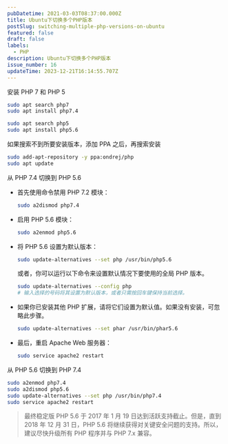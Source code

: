 ```yaml
---
pubDatetime: 2021-03-03T08:37:00.000Z
title: Ubuntu下切换多个PHP版本
postSlug: switching-multiple-php-versions-on-ubuntu
featured: false
draft: false
labels:
  - PHP
description: Ubuntu下切换多个PHP版本
issue_number: 16
updateTime: 2023-12-21T16:14:55.707Z
---
```


安装 PHP 7 和 PHP 5

```bash
sudo apt search php7
sudo apt install php7.4

sudo apt search php5
sudo apt install php5.6
```

如果搜索不到所要安装版本，添加 PPA 之后，再搜索安装

```bash
sudo add-apt-repository -y ppa:ondrej/php
sudo apt update

```

从 PHP 7.4 切换到 PHP 5.6

- 首先使用命令禁用 PHP 7.2 模块：

  ```bash
  sudo a2dismod php7.4
  ```

- 启用 PHP 5.6 模块：

  ```bash
  sudo a2enmod php5.6
  ```

- 将 PHP 5.6 设置为默认版本：

  ```bash
  sudo update-alternatives --set php /usr/bin/php5.6
  ```

  或者，你可以运行以下命令来设置默认情况下要使用的全局 PHP 版本。

  ```bash
  sudo update-alternatives --config php
  # 输入选择的号码将其设置为默认版本，或者只需按回车键保持当前选择。
  ```

- 如果你已安装其他 PHP 扩展，请将它们设置为默认值。如果没有安装，可忽略此步骤。

  ```bash
  sudo update-alternatives --set phar /usr/bin/phar5.6
  ```

- 最后，重启 Apache Web 服务器：

  ```bash
  sudo service apache2 restart
  ```

从 PHP 5.6 切换到 PHP 7.4

```bash
sudo a2enmod php7.4
sudo a2dismod php5.6
sudo update-alternatives --set php /usr/bin/php7.4
sudo service apache2 restart
```

> 最终稳定版 PHP 5.6 于 2017 年 1 月 19 日达到活跃支持截止。但是，直到 2018 年 12 月 31 日，PHP 5.6 将继续获得对关键安全问题的支持。所以，建议尽快升级所有 PHP 程序并与 PHP 7.x 兼容。
